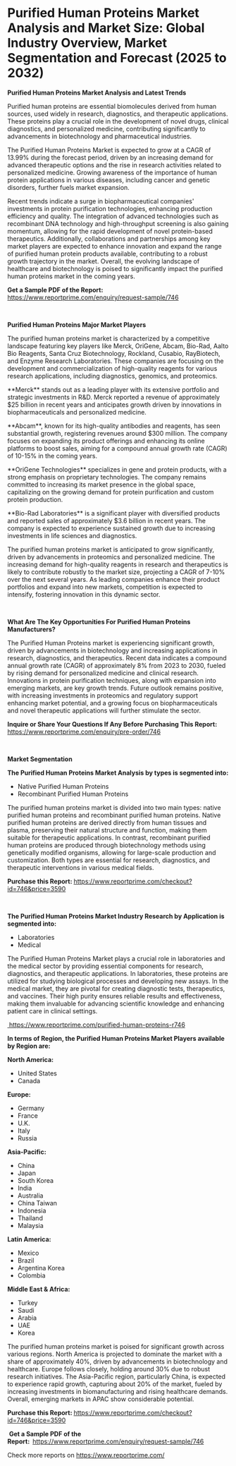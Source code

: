 <p><h1>Purified Human Proteins Market Analysis and Market Size: Global Industry Overview, Market Segmentation and Forecast (2025 to 2032)</h1></p><p><strong>Purified Human Proteins Market Analysis and Latest Trends</strong></p>
<p><p>Purified human proteins are essential biomolecules derived from human sources, used widely in research, diagnostics, and therapeutic applications. These proteins play a crucial role in the development of novel drugs, clinical diagnostics, and personalized medicine, contributing significantly to advancements in biotechnology and pharmaceutical industries.</p><p>The Purified Human Proteins Market is expected to grow at a CAGR of 13.99% during the forecast period, driven by an increasing demand for advanced therapeutic options and the rise in research activities related to personalized medicine. Growing awareness of the importance of human protein applications in various diseases, including cancer and genetic disorders, further fuels market expansion.</p><p>Recent trends indicate a surge in biopharmaceutical companies' investments in protein purification technologies, enhancing production efficiency and quality. The integration of advanced technologies such as recombinant DNA technology and high-throughput screening is also gaining momentum, allowing for the rapid development of novel protein-based therapeutics. Additionally, collaborations and partnerships among key market players are expected to enhance innovation and expand the range of purified human protein products available, contributing to a robust growth trajectory in the market. Overall, the evolving landscape of healthcare and biotechnology is poised to significantly impact the purified human proteins market in the coming years.</p></p>
<p><strong>Get a Sample PDF of the Report:&nbsp;</strong> <a href="https://www.reportprime.com/enquiry/request-sample/746?utm_campaign=2397&utm_medium=2&utm_source=Github&utm_content=ia&utm_term=18032025&utm_id=purified-human-proteins">https://www.reportprime.com/enquiry/request-sample/746</a></p>
<p>&nbsp;</p>
<p><strong>Purified Human Proteins Major Market Players</strong></p>
<p><p>The purified human proteins market is characterized by a competitive landscape featuring key players like Merck, OriGene, Abcam, Bio-Rad, Aalto Bio Reagents, Santa Cruz Biotechnology, Rockland, Cusabio, RayBiotech, and Enzyme Research Laboratories. These companies are focusing on the development and commercialization of high-quality reagents for various research applications, including diagnostics, genomics, and proteomics.</p><p>**Merck** stands out as a leading player with its extensive portfolio and strategic investments in R&D. Merck reported a revenue of approximately $25 billion in recent years and anticipates growth driven by innovations in biopharmaceuticals and personalized medicine.</p><p>**Abcam**, known for its high-quality antibodies and reagents, has seen substantial growth, registering revenues around $300 million. The company focuses on expanding its product offerings and enhancing its online platforms to boost sales, aiming for a compound annual growth rate (CAGR) of 10-15% in the coming years.</p><p>**OriGene Technologies** specializes in gene and protein products, with a strong emphasis on proprietary technologies. The company remains committed to increasing its market presence in the global space, capitalizing on the growing demand for protein purification and custom protein production.</p><p>**Bio-Rad Laboratories** is a significant player with diversified products and reported sales of approximately $3.6 billion in recent years. The company is expected to experience sustained growth due to increasing investments in life sciences and diagnostics.</p><p>The purified human proteins market is anticipated to grow significantly, driven by advancements in proteomics and personalized medicine. The increasing demand for high-quality reagents in research and therapeutics is likely to contribute robustly to the market size, projecting a CAGR of 7-10% over the next several years. As leading companies enhance their product portfolios and expand into new markets, competition is expected to intensify, fostering innovation in this dynamic sector.</p></p>
<p>&nbsp;</p>
<p><strong>What Are The Key Opportunities For Purified Human Proteins Manufacturers?</strong></p>
<p><p>The Purified Human Proteins market is experiencing significant growth, driven by advancements in biotechnology and increasing applications in research, diagnostics, and therapeutics. Recent data indicates a compound annual growth rate (CAGR) of approximately 8% from 2023 to 2030, fueled by rising demand for personalized medicine and clinical research. Innovations in protein purification techniques, along with expansion into emerging markets, are key growth trends. Future outlook remains positive, with increasing investments in proteomics and regulatory support enhancing market potential, and a growing focus on biopharmaceuticals and novel therapeutic applications will further stimulate the sector.</p></p>
<p><strong>Inquire or Share Your Questions If Any Before Purchasing This Report:</strong> <a href="https://www.reportprime.com/enquiry/pre-order/746?utm_campaign=2397&utm_medium=2&utm_source=Github&utm_content=ia&utm_term=18032025&utm_id=purified-human-proteins">https://www.reportprime.com/enquiry/pre-order/746</a></p>
<p>&nbsp;</p>
<p><strong>Market Segmentation</strong></p>
<p><strong>The Purified Human Proteins Market Analysis by types is segmented into:</strong></p>
<p><ul><li>Native Purified Human Proteins</li><li>Recombinant Purified Human Proteins</li></ul></p>
<p><p>The purified human proteins market is divided into two main types: native purified human proteins and recombinant purified human proteins. Native purified human proteins are derived directly from human tissues and plasma, preserving their natural structure and function, making them suitable for therapeutic applications. In contrast, recombinant purified human proteins are produced through biotechnology methods using genetically modified organisms, allowing for large-scale production and customization. Both types are essential for research, diagnostics, and therapeutic interventions in various medical fields.</p></p>
<p><strong>Purchase this Report:&nbsp;</strong><a href="https://www.reportprime.com/checkout?id=746&price=3590&utm_campaign=2397&utm_medium=2&utm_source=Github&utm_content=ia&utm_term=18032025&utm_id=purified-human-proteins">https://www.reportprime.com/checkout?id=746&price=3590</a></p>
<p>&nbsp;</p>
<p><strong>The Purified Human Proteins Market Industry Research by Application is segmented into:</strong></p>
<p><ul><li>Laboratories</li><li>Medical</li></ul></p>
<p><p>The Purified Human Proteins Market plays a crucial role in laboratories and the medical sector by providing essential components for research, diagnostics, and therapeutic applications. In laboratories, these proteins are utilized for studying biological processes and developing new assays. In the medical market, they are pivotal for creating diagnostic tests, therapeutics, and vaccines. Their high purity ensures reliable results and effectiveness, making them invaluable for advancing scientific knowledge and enhancing patient care in clinical settings.</p></p>
<p><a href="https://www.reportprime.com/purified-human-proteins-r746?utm_campaign=2397&utm_medium=2&utm_source=Github&utm_content=ia&utm_term=18032025&utm_id=purified-human-proteins">&nbsp;https://www.reportprime.com/purified-human-proteins-r746</a></p>
<p><strong>In terms of Region, the Purified Human Proteins Market Players available by Region are:</strong></p>
<p>
    <p> <strong> North America: </strong>
        <ul>
            <li>United States</li>
            <li>Canada</li>
        </ul>
        </p> 
    <p> <strong> Europe: </strong>
        <ul>
            <li>Germany</li>
            <li>France</li>
            <li>U.K.</li>
            <li>Italy</li>
            <li>Russia</li>
        </ul>
        </p> 
    <p> <strong> Asia-Pacific: </strong>
        <ul>
            <li>China</li>
            <li>Japan</li>
            <li>South Korea</li>
            <li>India</li>
            <li>Australia</li>
            <li>China Taiwan</li>
            <li>Indonesia</li>
            <li>Thailand</li>
            <li>Malaysia</li>
        </ul>
        </p> 
    <p> <strong> Latin America: </strong>
        <ul>
            <li>Mexico</li>
            <li>Brazil</li>
            <li>Argentina Korea</li>
            <li>Colombia</li>
        </ul>
        </p> 
    <p> <strong> Middle East & Africa: </strong>
        <ul>
            <li>Turkey</li>
            <li>Saudi</li>
            <li>Arabia</li>
            <li>UAE</li>
            <li>Korea</li>
        </ul>
    </p>
    </p>
<p><p>The purified human proteins market is poised for significant growth across various regions. North America is projected to dominate the market with a share of approximately 40%, driven by advancements in biotechnology and healthcare. Europe follows closely, holding around 30% due to robust research initiatives. The Asia-Pacific region, particularly China, is expected to experience rapid growth, capturing about 20% of the market, fueled by increasing investments in biomanufacturing and rising healthcare demands. Overall, emerging markets in APAC show considerable potential.</p></p>
<p><strong>Purchase this Report: </strong><a href="https://www.reportprime.com/checkout?id=746&price=3590&utm_campaign=2397&utm_medium=2&utm_source=Github&utm_content=ia&utm_term=18032025&utm_id=purified-human-proteins">https://www.reportprime.com/checkout?id=746&price=3590</a></p>
<p>&nbsp;<strong>Get a Sample PDF of the Report:&nbsp;&nbsp;</strong><a href="https://www.reportprime.com/enquiry/request-sample/746?utm_campaign=2397&utm_medium=2&utm_source=Github&utm_content=ia&utm_term=18032025&utm_id=purified-human-proteins">https://www.reportprime.com/enquiry/request-sample/746</a></p>
<p><strong></strong></p>
<p>Check more reports on <a href="https://www.reportprime.com/?utm_campaign=2397&utm_medium=2&utm_source=Github&utm_content=ia&utm_term=18032025&utm_id=purified-human-proteins">https://www.reportprime.com/</a></p>
